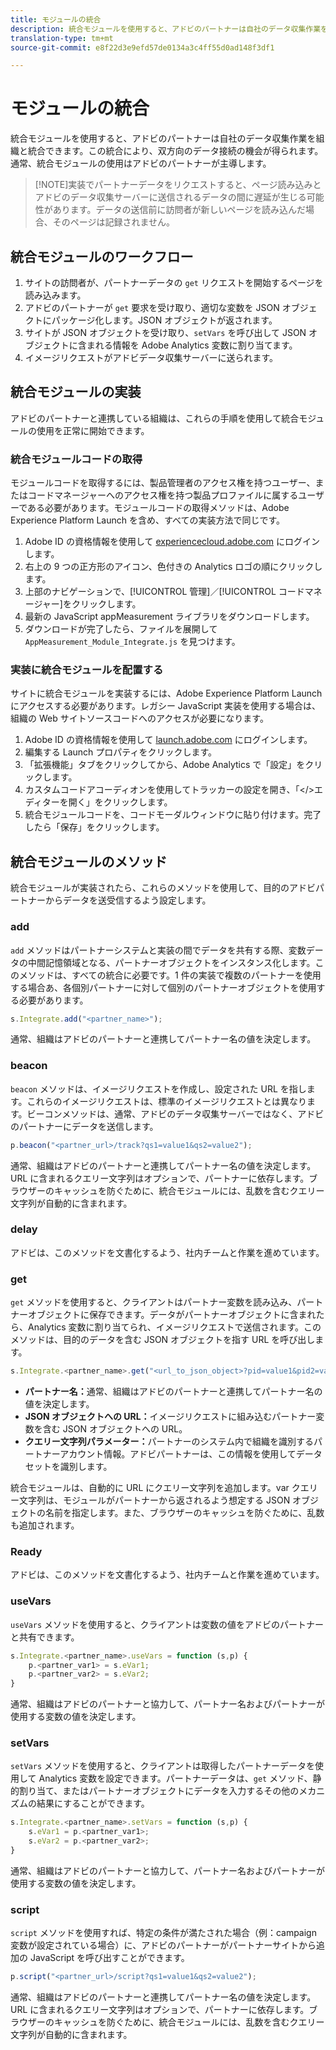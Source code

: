 ```yaml
---
title: モジュールの統合
description: 統合モジュールを使用すると、アドビのパートナーは自社のデータ収集作業を組織と統合できます。
translation-type: tm+mt
source-git-commit: e8f22d3e9efd57de0134a3c4ff55d0ad148f3df1

---
```



# モジュールの統合

統合モジュールを使用すると、アドビのパートナーは自社のデータ収集作業を組織と統合できます。この統合により、双方向のデータ接続の機会が得られます。通常、統合モジュールの使用はアドビのパートナーが主導します。

> [!NOTE]実装でパートナーデータをリクエストすると、ページ読み込みとアドビのデータ収集サーバーに送信されるデータの間に遅延が生じる可能性があります。データの送信前に訪問者が新しいページを読み込んだ場合、そのページは記録されません。

## 統合モジュールのワークフロー

1. サイトの訪問者が、パートナーデータの `get` リクエストを開始するページを読み込みます。
2. アドビのパートナーが `get` 要求を受け取り、適切な変数を JSON オブジェクトにパッケージ化します。JSON オブジェクトが返されます。
3. サイトが JSON オブジェクトを受け取り、`setVars` を呼び出して JSON オブジェクトに含まれる情報を Adobe Analytics 変数に割り当てます。
4. イメージリクエストがアドビデータ収集サーバーに送られます。

## 統合モジュールの実装

アドビのパートナーと連携している組織は、これらの手順を使用して統合モジュールの使用を正常に開始できます。

### 統合モジュールコードの取得

モジュールコードを取得するには、製品管理者のアクセス権を持つユーザー、またはコードマネージャーへのアクセス権を持つ製品プロファイルに属するユーザーである必要があります。モジュールコードの取得メソッドは、Adobe Experience Platform Launch を含め、すべての実装方法で同じです。

1. Adobe ID の資格情報を使用して [experiencecloud.adobe.com](https://experiencecloud.adobe.com) にログインします。
1. 右上の 9 つの正方形のアイコン、色付きの Analytics ロゴの順にクリックします。
1. 上部のナビゲーションで、[!UICONTROL 管理]／[!UICONTROL コードマネージャー]をクリックします。
1. 最新の JavaScript appMeasurement ライブラリをダウンロードします。
1. ダウンロードが完了したら、ファイルを展開して `AppMeasurement_Module_Integrate.js` を見つけます。

### 実装に統合モジュールを配置する

サイトに統合モジュールを実装するには、Adobe Experience Platform Launch にアクセスする必要があります。レガシー JavaScript 実装を使用する場合は、組織の Web サイトソースコードへのアクセスが必要になります。

1. Adobe ID の資格情報を使用して [launch.adobe.com](https://launch.adobe.com) にログインします。
2. 編集する Launch プロパティをクリックします。
3. 「拡張機能」タブをクリックしてから、Adobe Analytics で「設定」をクリックします。
4. カスタムコードアコーディオンを使用してトラッカーの設定を開き、「&lt;/>エディターを開く」をクリックします。
5. 統合モジュールコードを、コードモーダルウィンドウに貼り付けます。完了したら「保存」をクリックします。

## 統合モジュールのメソッド

統合モジュールが実装されたら、これらのメソッドを使用して、目的のアドビパートナーからデータを送受信するよう設定します。

### add

`add` メソッドはパートナーシステムと実装の間でデータを共有する際、変数データの中間記憶領域となる、パートナーオブジェクトをインスタンス化します。このメソッドは、すべての統合に必要です。1 件の実装で複数のパートナーを使用する場合あ、各個別パートナーに対して個別のパートナーオブジェクトを使用する必要があります。

```JavaScript
s.Integrate.add("<partner_name>");
```

通常、組織はアドビのパートナーと連携してパートナー名の値を決定します。

### beacon

`beacon` メソッドは、イメージリクエストを作成し、設定された URL を指します。これらのイメージリクエストは、標準のイメージリクエストとは異なります。ビーコンメソッドは、通常、アドビのデータ収集サーバーではなく、アドビのパートナーにデータを送信します。

```JavaScript
p.beacon("<partner_url>/track?qs1=value1&qs2=value2");
```

通常、組織はアドビのパートナーと連携してパートナー名の値を決定します。URL に含まれるクエリー文字列はオプションで、パートナーに依存します。ブラウザーのキャッシュを防ぐために、統合モジュールには、乱数を含むクエリー文字列が自動的に含まれます。

### delay

アドビは、このメソッドを文書化するよう、社内チームと作業を進めています。

### get

`get` メソッドを使用すると、クライアントはパートナー変数を読み込み、パートナーオブジェクトに保存できます。データがパートナーオブジェクトに含まれたら、Analytics 変数に割り当てられ、イメージリクエストで送信されます。このメソッドは、目的のデータを含む JSON オブジェクトを指す URL を呼び出します。

```JavaScript
s.Integrate.<partner_name>.get("<url_to_json_object>?pid=value1&pid2=value2");
```

* **パートナー名：**&#x200B;通常、組織はアドビのパートナーと連携してパートナー名の値を決定します。
* **JSON オブジェクトへの URL：**&#x200B;イメージリクエストに組み込むパートナー変数を含む JSON オブジェクトへの URL。
* **クエリー文字列パラメーター：**&#x200B;パートナーのシステム内で組織を識別するパートナーアカウント情報。アドビパートナーは、この情報を使用してデータセットを識別します。

統合モジュールは、自動的に URL にクエリー文字列を追加します。var クエリー文字列は、モジュールがパートナーから返されるよう想定する JSON オブジェクトの名前を指定します。また、ブラウザーのキャッシュを防ぐために、乱数も追加されます。

### Ready

アドビは、このメソッドを文書化するよう、社内チームと作業を進めています。

### useVars

`useVars` メソッドを使用すると、クライアントは変数の値をアドビのパートナーと共有できます。

```JavaScript
s.Integrate.<partner_name>.useVars = function (s,p) {
    p.<partner_var1> = s.eVar1;
    p.<partner_var2> = s.eVar2;
}
```

通常、組織はアドビのパートナーと協力して、パートナー名およびパートナーが使用する変数の値を決定します。

### setVars

`setVars` メソッドを使用すると、クライアントは取得したパートナーデータを使用して Analytics 変数を設定できます。パートナーデータは、`get` メソッド、静的割り当て、またはパートナーオブジェクトにデータを入力するその他のメカニズムの結果にすることができます。

```JavaScript
s.Integrate.<partner_name>.setVars = function (s,p) {
    s.eVar1 = p.<partner_var1>;
    s.eVar2 = p.<partner_var2>;
}
```

通常、組織はアドビのパートナーと協力して、パートナー名およびパートナーが使用する変数の値を決定します。

### script

`script` メソッドを使用すれば、特定の条件が満たされた場合（例：campaign 変数が設定されている場合）に、アドビのパートナーがパートナーサイトから追加の JavaScript を呼び出すことができます。

```JavaScript
p.script("<partner_url>/script?qs1=value1&qs2=value2");
```

通常、組織はアドビのパートナーと連携してパートナー名の値を決定します。URL に含まれるクエリー文字列はオプションで、パートナーに依存します。ブラウザーのキャッシュを防ぐために、統合モジュールには、乱数を含むクエリー文字列が自動的に含まれます。
